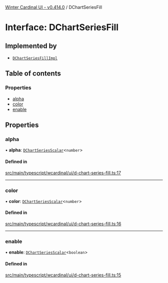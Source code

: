 [Winter Cardinal UI - v0.414.0](../index.md) / DChartSeriesFill

# Interface: DChartSeriesFill

## Implemented by

- [`DChartSeriesFillImpl`](../classes/DChartSeriesFillImpl.md)

## Table of contents

### Properties

- [alpha](DChartSeriesFill.md#alpha)
- [color](DChartSeriesFill.md#color)
- [enable](DChartSeriesFill.md#enable)

## Properties

### alpha

• **alpha**: [`DChartSeriesScalar`](../index.md#dchartseriesscalar)\<`number`\>

#### Defined in

[src/main/typescript/wcardinal/ui/d-chart-series-fill.ts:17](https://github.com/winter-cardinal/winter-cardinal-ui/blob/v0.414.0/src/main/typescript/wcardinal/ui/d-chart-series-fill.ts#L17)

___

### color

• **color**: [`DChartSeriesScalar`](../index.md#dchartseriesscalar)\<`number`\>

#### Defined in

[src/main/typescript/wcardinal/ui/d-chart-series-fill.ts:16](https://github.com/winter-cardinal/winter-cardinal-ui/blob/v0.414.0/src/main/typescript/wcardinal/ui/d-chart-series-fill.ts#L16)

___

### enable

• **enable**: [`DChartSeriesScalar`](../index.md#dchartseriesscalar)\<`boolean`\>

#### Defined in

[src/main/typescript/wcardinal/ui/d-chart-series-fill.ts:15](https://github.com/winter-cardinal/winter-cardinal-ui/blob/v0.414.0/src/main/typescript/wcardinal/ui/d-chart-series-fill.ts#L15)
